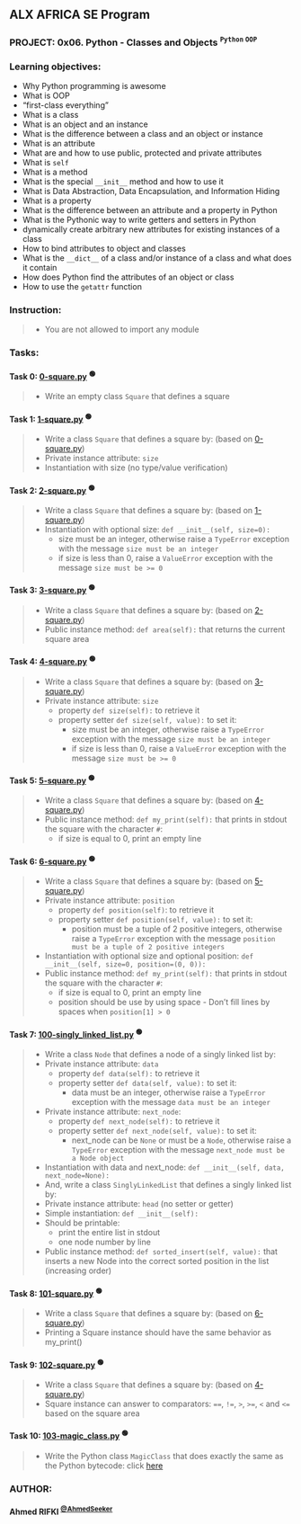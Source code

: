## ALX AFRICA SE Program

### **PROJECT: 0x06. Python - Classes and Objects <sup>`` Python `` `` OOP ``</sup>**
### **Learning objectives:**
 - Why Python programming is awesome
 - What is OOP
 - “first-class everything”
 - What is a class
 - What is an object and an instance
 - What is the difference between a class and an object or instance
 - What is an attribute
 - What are and how to use public, protected and private attributes
 - What is ``self``
 - What is a method
 - What is the special ``__init__`` method and how to use it
 - What is Data Abstraction, Data Encapsulation, and Information Hiding
 - What is a property
 - What is the difference between an attribute and a property in Python
 - What is the Pythonic way to write getters and setters in Python
 - dynamically create arbitrary new attributes for existing instances of a class
 - How to bind attributes to object and classes
 - What is the ``__dict__`` of a class and/or instance of a class and what does it contain
 - How does Python find the attributes of an object or class
 - How to use the ``getattr`` function

### **Instruction:**
> - You are not allowed to import any module

### **Tasks:**

#### **Task 0:** [0-square.py](0-square.py) <sup>:green_circle:</sup> <!-- :computer:💻 :mag_right:🔎 :mag:🔍 :bulb:💡 -->
> - Write an empty class ``Square`` that defines a square

#### **Task 1:** [1-square.py](1-square.py) <sup>:green_circle:</sup> <!-- :computer:💻 :mag_right:🔎 :mag:🔍 :bulb:💡 -->
> - Write a class ``Square`` that defines a square by: (based on [0-square.py](0-square.py))
> - Private instance attribute: ``size``
> - Instantiation with size (no type/value verification)

#### **Task 2:** [2-square.py](2-square.py) <sup>:green_circle:</sup> <!-- :computer:💻 :mag_right:🔎 :mag:🔍 :bulb:💡 -->
> - Write a class ``Square`` that defines a square by: (based on [1-square.py](1-square.py))
> - Instantiation with optional size: ``def __init__(self, size=0):``
>   - size must be an integer, otherwise raise a ``TypeError`` exception with the message ``size must be an integer``
>   - if size is less than 0, raise a ``ValueError`` exception with the message ``size must be >= 0``

#### **Task 3:** [3-square.py](3-square.py) <sup>:green_circle:</sup> <!-- :computer:💻 :mag_right:🔎 :mag:🔍 :bulb:💡 -->
> - Write a class ``Square`` that defines a square by: (based on [2-square.py](2-square.py))
> - Public instance method: ``def area(self):`` that returns the current square area

#### **Task 4:** [4-square.py](4-square.py) <sup>:green_circle:</sup> <!-- :computer:💻 :mag_right:🔎 :mag:🔍 :bulb:💡 -->
> - Write a class ``Square`` that defines a square by: (based on [3-square.py](3-square.py))
> - Private instance attribute: ``size``
>   - property ``def size(self):`` to retrieve it
>   - property setter ``def size(self, value):`` to set it:
>     - size must be an integer, otherwise raise a ``TypeError`` exception with the message ``size must be an integer``
>     - if size is less than 0, raise a ``ValueError`` exception with the message ``size must be >= 0``

#### **Task 5:** [5-square.py](5-square.py) <sup>:green_circle:</sup> <!-- :computer:💻 :mag_right:🔎 :mag:🔍 :bulb:💡 -->
> - Write a class ``Square`` that defines a square by: (based on [4-square.py](4-square.py))
> - Public instance method: ``def my_print(self):`` that prints in stdout the square with the character ``#``:
>   - if size is equal to 0, print an empty line

#### **Task 6:** [6-square.py](6-square.py) <sup>:green_circle:</sup> <!-- :computer:💻 :mag_right:🔎 :mag:🔍 :bulb:💡 -->
> - Write a class ``Square`` that defines a square by: (based on [5-square.py](5-square.py))
> - Private instance attribute: ``position``
>   - property ``def position(self)``: to retrieve it
>   - property setter ``def position(self, value):`` to set it:
>     - position must be a tuple of 2 positive integers, otherwise raise a ``TypeError`` exception with the message ``position must be a tuple of 2 positive integers``
> - Instantiation with optional size and optional position: ``def __init__(self, size=0, position=(0, 0)):``
> - Public instance method: ``def my_print(self):`` that prints in stdout the square with the character ``#``:
>   - if size is equal to 0, print an empty line
>   - position should be use by using space - Don’t fill lines by spaces when ``position[1] > 0``

#### **Task 7:** [100-singly_linked_list.py](100-singly_linked_list.py) <sup>:green_circle:</sup> <!-- :computer:💻 :mag_right:🔎 :mag:🔍 :bulb:💡 -->
> - Write a class ``Node`` that defines a node of a singly linked list by:
> - Private instance attribute: ``data``
>   - property ``def data(self):`` to retrieve it
>   - property setter ``def data(self, value):`` to set it:
>     - data must be an integer, otherwise raise a ``TypeError`` exception with the message ``data must be an integer``
> - Private instance attribute: ``next_node``:
>   - property ``def next_node(self):`` to retrieve it
>   - property setter ``def next_node(self, value):`` to set it:
>     - next_node can be ``None`` or must be a ``Node``, otherwise raise a ``TypeError`` exception with the message ``next_node must be a Node object``
> - Instantiation with data and next_node: ``def __init__(self, data, next_node=None):``
> - And, write a class ``SinglyLinkedList`` that defines a singly linked list by:
> - Private instance attribute: ``head`` (no setter or getter)
> - Simple instantiation: ``def __init__(self):``
> - Should be printable:
>   - print the entire list in stdout
>   - one node number by line
> - Public instance method: ``def sorted_insert(self, value):`` that inserts a new Node into the correct sorted position in the list (increasing order)

#### **Task 8:** [101-square.py](101-square.py) <sup>:green_circle:</sup> <!-- :computer:💻 :mag_right:🔎 :mag:🔍 :bulb:💡 -->
> - Write a class ``Square`` that defines a square by: (based on [6-square.py](6-square.py))
> - Printing a Square instance should have the same behavior as my_print()

#### **Task 9:** [102-square.py](102-square.py) <sup>:green_circle:</sup> <!-- :computer:💻 :mag_right:🔎 :mag:🔍 :bulb:💡 -->
> - Write a class ``Square`` that defines a square by: (based on [4-square.py](4-square.py))
> - Square instance can answer to comparators: ``==``, ``!=``, ``>``, ``>=``, ``<`` and ``<=`` based on the square area

#### **Task 10:** [103-magic_class.py](103-magic_class.py) <sup>:green_circle:</sup> <!-- :computer:💻 :mag_right:🔎 :mag:🔍 :bulb:💡 -->
> - Write the Python class ``MagicClass`` that does exactly the same as the Python bytecode: click [here](103-magic_class.png)

### AUTHOR:
#### **Ahmed RIFKI** <sup>[@AhmedSeeker](https://github.com/AhmedSeeker)</sup>
